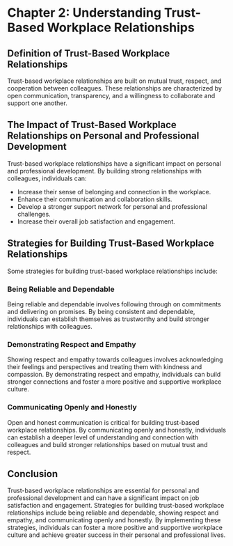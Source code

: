 Chapter 2: Understanding Trust-Based Workplace Relationships
============================================================

Definition of Trust-Based Workplace Relationships
-------------------------------------------------

Trust-based workplace relationships are built on mutual trust, respect, and cooperation between colleagues. These relationships are characterized by open communication, transparency, and a willingness to collaborate and support one another.

The Impact of Trust-Based Workplace Relationships on Personal and Professional Development
------------------------------------------------------------------------------------------

Trust-based workplace relationships have a significant impact on personal and professional development. By building strong relationships with colleagues, individuals can:

* Increase their sense of belonging and connection in the workplace.
* Enhance their communication and collaboration skills.
* Develop a stronger support network for personal and professional challenges.
* Increase their overall job satisfaction and engagement.

Strategies for Building Trust-Based Workplace Relationships
-----------------------------------------------------------

Some strategies for building trust-based workplace relationships include:

### Being Reliable and Dependable

Being reliable and dependable involves following through on commitments and delivering on promises. By being consistent and dependable, individuals can establish themselves as trustworthy and build stronger relationships with colleagues.

### Demonstrating Respect and Empathy

Showing respect and empathy towards colleagues involves acknowledging their feelings and perspectives and treating them with kindness and compassion. By demonstrating respect and empathy, individuals can build stronger connections and foster a more positive and supportive workplace culture.

### Communicating Openly and Honestly

Open and honest communication is critical for building trust-based workplace relationships. By communicating openly and honestly, individuals can establish a deeper level of understanding and connection with colleagues and build stronger relationships based on mutual trust and respect.

Conclusion
----------

Trust-based workplace relationships are essential for personal and professional development and can have a significant impact on job satisfaction and engagement. Strategies for building trust-based workplace relationships include being reliable and dependable, showing respect and empathy, and communicating openly and honestly. By implementing these strategies, individuals can foster a more positive and supportive workplace culture and achieve greater success in their personal and professional lives.
